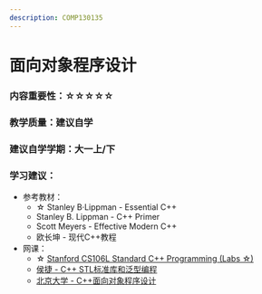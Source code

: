 ```yaml
---
description: COMP130135
---
```


# 面向对象程序设计

### 内容重要性：☆☆☆☆☆

### 教学质量：建议自学

### 建议自学学期：大一上/下

### 学习建议：

* 参考教材：
  * ☆ Stanley B·Lippman - Essential C++
  * Stanley B. Lippman - C++ Primer
  * Scott Meyers - Effective Modern C++
  * 欧长坤 - 现代C++教程
* 网课：
  * ☆ [Stanford CS106L Standard C++ Programming](https://csdiy.wiki/%E7%BC%96%E7%A8%8B%E5%85%A5%E9%97%A8/CS106L/#\_1)[ (Labs ☆)](https://csdiy.wiki/%E7%BC%96%E7%A8%8B%E5%85%A5%E9%97%A8/CS106L/#\_1)
  * [侯捷 - C++ STL标准库和泛型编程](https://www.bilibili.com/video/BV1qc411Q7c2)
  * [北京大学 - C++面向对象程序设计](https://www.bilibili.com/video/BV1ob411q7vb)

